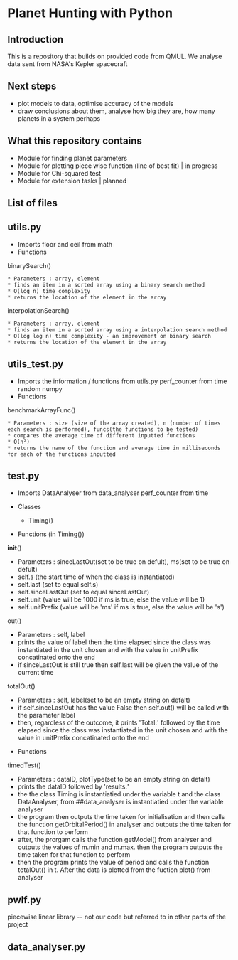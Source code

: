 # Planet Hunting with Python

## Introduction

This is a repository that builds on provided code from QMUL. We analyse data sent from NASA's Kepler spacecraft 
## Next steps

- plot models to data, optimise accuracy of the models
- draw conclusions about them, analyse how big they are, how many planets in a system perhaps

## What this repository contains

- Module for finding planet parameters
- Module for plotting piece wise function (line of best fit) | in progress
- Module for Chi-squared test
- Module for extension tasks | planned

## List of files

## utils.py
- Imports
floor and ceil from math
- Functions

binarySearch()

    * Parameters : array, element
    * finds an item in a sorted array using a binary search method
    * O(log n) time complexity
    * returns the location of the element in the array

interpolationSearch()

    * Parameters : array, element
    * finds an item in a sorted array using a interpolation search method
    * O(log log n) time complexity - an improvement on binary search
    * returns the location of the element in the array

## utils_test.py
- Imports
the information / functions from utils.py
perf_counter from time
random
numpy
- Functions

benchmarkArrayFunc()

    * Parameters : size (size of the array created), n (number of times each search is performed), funcs(the functions to be tested)
    * compares the average time of different inputted functions
    * O(n²)
    * returns the name of the function and average time in milliseconds for each of the functions inputted

## test.py
- Imports
DataAnalyser from data_analyser
perf_counter from time
- Classes
   - Timing()

- Functions (in Timing())

__init__()

   * Parameters : sinceLastOut(set to be true on defult), ms(set to be true on defult)
   * self.s (the start time of when the class is instantiated)
   * self.last (set to equal self.s)
   * self.sinceLastOut (set to equal sinceLastOut)
   * self.unit (value will be 1000 if ms is true, else the value will be 1)
   * self.unitPrefix (value will be 'ms' if ms is true, else the value will be 's')

out()

   * Parameters : self, label
   * prints the value of label then the time elapsed since the class was instantiated in the unit chosen and with the value in unitPrefix concatinated onto the end
   * if sinceLastOut is still true then self.last will be given the value of the current time

totalOut()

   * Parameters : self, label(set to be an empty string on defalt)
   * if self.sinceLastOut has the value False then self.out() will be called with the parameter label
   * then, regardless of the outcome, it prints 'Total:' followed by the time elapsed since the class was instantiated in the unit chosen and with the value in unitPrefix concatinated onto the end

- Functions

timedTest()

   * Parameters : dataID, plotType(set to be an empty string on defalt)
   * prints the dataID followed by 'results:'
   * the the class Timing is instantiatied under the variable t and the class DataAnalyser, from ##data_analyser is instantiatied under the variable analyser
   * the program then outputs the time taken for initialisation and then calls the function getOrbitalPeriod() in analyser and outputs the time taken for that function to perform
   * after, the prorgam calls the function getModel() from analyser and outputs the values of m.min and m.max. then the program outputs the time taken for that function to perform
   * then the program prints the value of period and calls the function totalOut() in t. After the data is plotted from the fuction plot() from analyser

## pwlf.py
piecewise linear library -- not our code but referred to in other parts of the project

## data_analyser.py

